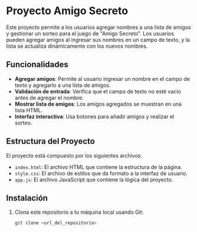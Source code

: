# Proyecto Amigo Secreto

Este proyecto permite a los usuarios agregar nombres a una lista de amigos y gestionar un sorteo para el juego de "Amigo Secreto". Los usuarios pueden agregar amigos al ingresar sus nombres en un campo de texto, y la lista se actualiza dinámicamente con los nuevos nombres.

## Funcionalidades

- **Agregar amigos**: Permite al usuario ingresar un nombre en el campo de texto y agregarlo a una lista de amigos.
- **Validación de entrada**: Verifica que el campo de texto no esté vacío antes de agregar el nombre.
- **Mostrar lista de amigos**: Los amigos agregados se muestran en una lista HTML.
- **Interfaz interactiva**: Usa botones para añadir amigos y realizar el sorteo.

## Estructura del Proyecto

El proyecto está compuesto por los siguientes archivos:

- `index.html`: El archivo HTML que contiene la estructura de la página.
- `style.css`: El archivo de estilos que da formato a la interfaz de usuario.
- `app.js`: El archivo JavaScript que contiene la lógica del proyecto.

## Instalación

1. Clona este repositorio a tu máquina local usando Git:

   ```bash
   git clone <url_del_repositorio>

